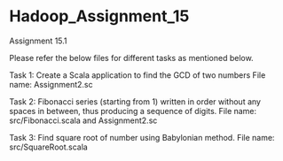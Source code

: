 # Hadoop_Assignment_15
Assignment 15.1

Please refer the below files for different tasks as mentioned below.

Task 1: Create a Scala application to find the GCD of two numbers
File name: Assignment2.sc

Task 2: Fibonacci series (starting from 1) written in order without any spaces in between, thus
producing a sequence of digits.
File name: src/Fibonacci.scala and Assignment2.sc

Task 3: Find square root of number using Babylonian method.
File name: src/SquareRoot.scala
